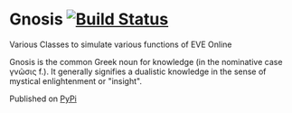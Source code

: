 # Gnosis [![Build Status](https://travis-ci.org/Ebag333/EVE_Gnosis.svg?branch=master)](https://travis-ci.org/Ebag333/EVE_Gnosis)

Various Classes to simulate various functions of EVE Online

Gnosis is the common Greek noun for knowledge (in the nominative case γνῶσις f.).
It generally signifies a dualistic knowledge in the sense of mystical enlightenment or "insight".

Published on [PyPi](https://pypi.python.org/pypi/EVE-Gnosis)
